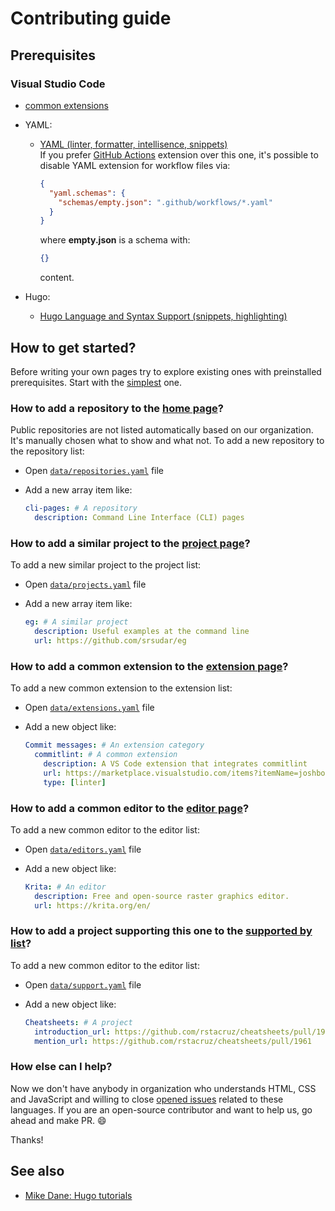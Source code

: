# Contributing guide

## Prerequisites

### Visual Studio Code

- [common extensions](https://command-line-interface-pages.github.io/site.github.io/extensions/)
- YAML:
  - [YAML (linter, formatter, intellisence, snippets)][yaml-extension]  
    If you prefer [GitHub Actions][github-actions-extension] extension over this
    one, it's possible to disable YAML extension for workflow files via:

    ```json
    {
      "yaml.schemas": {
        "schemas/empty.json": ".github/workflows/*.yaml"
      }
    }
    ```

    where **empty.json** is a schema with:

    ```json
    {}
    ```

    content.

- Hugo:
  - [Hugo Language and Syntax Support (snippets, highlighting)][hugo-language-and-syntax-support-snippets-highlighting-extension]

[yaml-extension]: https://marketplace.visualstudio.com/items?itemName=redhat.vscode-yaml
[github-actions-extension]: https://marketplace.visualstudio.com/items?itemName=GitHub.vscode-github-actions
[hugo-language-and-syntax-support-snippets-highlighting-extension]: https://marketplace.visualstudio.com/items?itemName=redhat.vscode-yaml

## How to get started?

Before writing your own pages try to explore existing ones with preinstalled
prerequisites. Start with the [simplest](./content/goals.md) one.

### How to add a repository to the [home page][home]?

Public repositories are not listed automatically based on our organization.
It's manually chosen what to show and what not. To add a new repository to
the repository list:

- Open [`data/repositories.yaml`](./data/repositories.yaml) file
- Add a new array item like:

  ```yaml
  cli-pages: # A repository
    description: Command Line Interface (CLI) pages
  ```

[home]: https://command-line-interface-pages.github.io/site.github.io/

### How to add a similar project to the [project page][projects]?

To add a new similar project to the project list:

- Open [`data/projects.yaml`](./data/projects.yaml) file
- Add a new array item like:

  ```yaml
  eg: # A similar project
    description: Useful examples at the command line
    url: https://github.com/srsudar/eg
  ```

[projects]: https://command-line-interface-pages.github.io/site.github.io/projects/

### How to add a common extension to the [extension page][extensions]?

To add a new common extension to the extension list:

- Open [`data/extensions.yaml`](./data/extensions.yaml) file
- Add a new object like:

  ```yaml
  Commit messages: # An extension category
    commitlint: # A common extension
      description: A VS Code extension that integrates commitlint
      url: https://marketplace.visualstudio.com/items?itemName=joshbolduc.commitlint
      type: [linter]
  ```

[extensions]: https://command-line-interface-pages.github.io/site.github.io/extensions/

### How to add a common editor to the [editor page][editors]?

To add a new common editor to the editor list:

- Open [`data/editors.yaml`](./data/editors.yaml) file
- Add a new object like:

  ```yaml
  Krita: # An editor
    description: Free and open-source raster graphics editor.
    url: https://krita.org/en/
  ```

[editors]: https://command-line-interface-pages.github.io/site.github.io/editors/

### How to add a project supporting this one to the [supported by list][support]?

To add a new common editor to the editor list:

- Open [`data/support.yaml`](./data/support.yaml) file
- Add a new object like:

  ```yaml
  Cheatsheets: # A project
    introduction_url: https://github.com/rstacruz/cheatsheets/pull/1953
    mention_url: https://github.com/rstacruz/cheatsheets/pull/1961
  ```

[support]: https://command-line-interface-pages.github.io/site.github.io/about/#supported-by-

### How else can I help?

Now we don't have anybody in organization who understands HTML, CSS and
JavaScript and willing to close [opened issues][issues]
related to these languages. If you are an open-source contributor and want to
help us, go ahead and make PR. 😄

Thanks!

[issues]: https://github.com/command-line-interface-pages/site.github.io/issues?q=is%3Aissue+is%3Aopen+label%3A%22help+wanted%22

## See also

- [Mike Dane: Hugo tutorials][mike_dane_playlist]

[mike_dane_playlist]: https://www.youtube.com/watch?v=qtIqKaDlqXo&list=PLLAZ4kZ9dFpOnyRlyS-liKL5ReHDcj4G3
